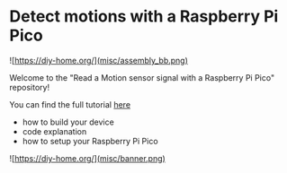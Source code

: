 # Detect motions with a Raspberry Pi Pico

![https://diy-home.org/](misc/assembly_bb.png)

Welcome to the "Read a Motion sensor signal with a Raspberry Pi Pico" 
repository!

You can find the full tutorial [here](https://diy-home.org/detect-motions-with-a-raspberry-pi-pico/)
- how to build your device
- code explanation
- how to setup your Raspberry Pi Pico

![https://diy-home.org/](misc/banner.png)

